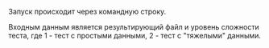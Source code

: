 ﻿Запуск происходит через командную строку.

Входным данным является результирующий файл и уровень сложности теста, где 1 - тест с простыми данными, 2 - тест с "тяжелыми" данными.